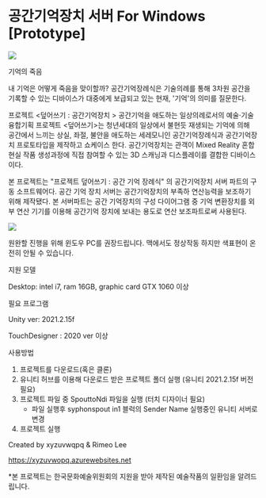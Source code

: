 # 공간기억장치 서버 For Windows [Prototype]

<img src = "https://user-images.githubusercontent.com/42710623/195999451-a0c1ce1c-4897-4855-aa04-5a7241116fcc.png"/>

기억의 죽음

내 기억은 어떻게 죽음을 맞이할까? 공간기억장례식은 기술의례를 통해 3차원 공간을 기록할 수 있는 디바이스가 대중에게 보급되고 있는 현재, '기억'의 의미를 질문한다.

프로젝트 <덮어쓰기 : 공간기억장치 > 공간기억을 애도하는 일상의례로서의 예술·기술 융합기획 프로젝트 <덮어쓰기>는 청년세대의 일상에서 불현듯 재생되는 기억에 의해 공간에서 느끼는 상실, 좌절, 불안을 애도하는 세레모니인 공간기억장례식과 공간기억장치 프로토타입을 제작하고 쇼케이스 한다. 공간기억장치는 관객이 Mixed Reality 혼합현실 작품 생성과정에 직접 참여할 수 있는 3D 스캐닝과 디스플레이를 결합한 디바이스이다.


본 프로젝트는 "프로젝트 덮어쓰기 : 공간 기억 장례식" 의 공간기억장치 서버 파트의 구동 소프트웨어다.
공간 기억 장치 서버는 공간기억장치의 부족하 연산능력을 보조하기 위해 제작됐다. 본 서버파트는 공간 기억장치의 구성 다이어그램 중 기억 변환장치를 외부 연산 기기를 이용해 공간기억 장치에 보내는 용도로 연산 보조파트로써 사용된다.

<img src = "https://user-images.githubusercontent.com/42710623/195999298-564f9655-452c-4049-9d5c-483b8628b026.png"/>


원완할 진행을 위해 윈도우 PC를 권장드립니다. 맥에서도 정상작동 하지만 색표현이 온전히 안될 수 있습니다.


지원 모델

Desktop: intel i7, ram 16GB, graphic card GTX 1060 이상

필요 프로그램

Unity ver: 2021.2.15f

TouchDesigner : 2020 ver  이상

사용방법
1. 프로젝트를 다운로드(혹은 클론)
2. 유니티 허브를 이용해 다운로드 받은 프로젝트 폴더 실행 (유니티 2021.2.15f 버전 필요)
3. 프로젝트 파일 중 SpouttoNdi 파일을 실행 (터치 디자이너 필요)
   - 파일 실행후 syphonspout in1 블럭의 Sender Name 실행중인 유니티 서버로 변경
4. 프로젝트 실행


Created by xyzuvwqpq & Rimeo Lee

https://xyzuvwopq.azurewebsites.net

*본 프로젝트는 한국문화예술위원회의 지원을 받아 제작된 예술작품의 일환임을 알려드립니다.
